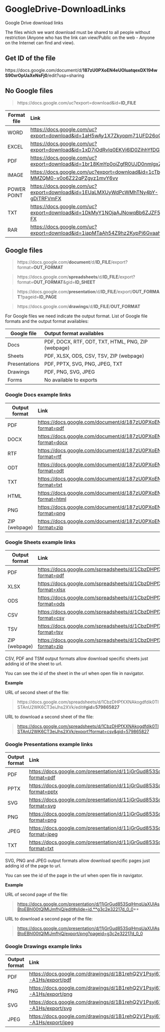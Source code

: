 # GoogleDrive-DownloadLinks
Google Drive download links

The files which we want download must be shared to all people without restriction (Anyone who has the link can view/Public on the web - Anyone on the Internet can find and view).

## Get ID of the file
https://<span></span>docs.google.<span></span>com/document/d/**187zU0PXoEN4eUOIuatqexDX194wS90xrOpUaXeNsFj0**/edit?usp=sharing

## No Google files 
> https://<span></span>docs.google.<span></span>com/uc?export=download&id=**ID_FILE**

| Format file   | Link                                                                            |
| ------------- | :-------------------------------------------------------------------------------|
| WORD          | https://docs.google.com/uc?export=download&id=1aH5wAy1X7Zkyopm71UFD26oCbv2ieuoz |
| EXCEL         | https://docs.google.com/uc?export=download&id=1xD7iOdRvlq0EKVi6lD0ZihhYfDGVfu-o |
| PDF           | https://docs.google.com/uc?export=download&id=1br18KmYp0oiZgfR0UJD0nmlgxZiaUh2V |
| IMAGE         | https://docs.google.com/uc?export=download&id=1cTbY-MMZQM0-v0o6Z22qPZgyz1mvY6vv |
| POWER POINT   | https://docs.google.com/uc?export=download&id=1EUaLMXUyWdPcWMhTNy4bY-gDiTRFVmFX |
| TXT           | https://docs.google.com/uc?export=download&id=1DkMyY1NOjaAJNowqBb6ZJZF5E4mdu-FX |
| RAR           | https://docs.google.com/uc?export=download&id=1iapMTaAh54Z9hz2KypPi6Gvaah7qzBcc |

## Google files

> https://<span></span>docs.google.<span></span>com/**document**/d/**ID_FILE**/export?format=**OUT_FORMAT**

> https://<span></span>docs.google.<span></span>com/**spreadsheets**/d/**ID_FILE**/export?format=**OUT_FORMAT**&gid=**ID_SHEET** 
  
> https://<span></span>docs.google.<span></span>com/**presentation**/d/**ID_FILE**/export/**OUT_FORMAT**?pageid=**ID_PAGE** 
  
> https://<span></span>docs.google.<span></span>com/**drawings**/d/**ID_FILE**/**OUT_FORMAT**

For Google files we need indicate the output format. List of Google file formats and the output format availables:

| Google file   | Output format availables                            |
| ------------- | :-------------------------------------------------- |
| Docs          | PDF, DOCX, RTF, ODT, TXT, HTML, PNG, ZIP (webpage)  |
| Sheets        | PDF, XLSX, ODS, CSV, TSV, ZIP (webpage)             |
| Presentations | PDF, PPTX, SVG, PNG, JPEG, TXT                      |
| Drawings      | PDF, PNG, SVG, JPEG                                 |
| Forms         | No available to exports                             |

### Google Docs example links
| Output format | Link                                                                                               |
| ------------- | :------------------------------------------------------------------------------------------------- |
| PDF           | https://docs.google.com/document/d/187zU0PXoEN4eUOIuatqexDX194wS90xrOpUaXeNsFj0/export?format=pdf  |
| DOCX          | https://docs.google.com/document/d/187zU0PXoEN4eUOIuatqexDX194wS90xrOpUaXeNsFj0/export?format=docx |
| RTF           | https://docs.google.com/document/d/187zU0PXoEN4eUOIuatqexDX194wS90xrOpUaXeNsFj0/export?format=rtf  |
| ODT           | https://docs.google.com/document/d/187zU0PXoEN4eUOIuatqexDX194wS90xrOpUaXeNsFj0/export?format=odt  |
| TXT           | https://docs.google.com/document/d/187zU0PXoEN4eUOIuatqexDX194wS90xrOpUaXeNsFj0/export?format=txt  |
| HTML          | https://docs.google.com/document/d/187zU0PXoEN4eUOIuatqexDX194wS90xrOpUaXeNsFj0/export?format=html |
| PNG           | https://docs.google.com/document/d/187zU0PXoEN4eUOIuatqexDX194wS90xrOpUaXeNsFj0/export?format=png  |
| ZIP (webpage) | https://docs.google.com/document/d/187zU0PXoEN4eUOIuatqexDX194wS90xrOpUaXeNsFj0/export?format=zip  | 

### Google Sheets example links
| Output format | Link                                                                                                   |
| ------------- | :----------------------------------------------------------------------------------------------------- |
| PDF           | https://docs.google.com/spreadsheets/d/1CbzDHPfXXNAkogdfdik0TISTAnU2WK6CT3eiJhs2XVk/export?format=pdf  |
| XLSX          | https://docs.google.com/spreadsheets/d/1CbzDHPfXXNAkogdfdik0TISTAnU2WK6CT3eiJhs2XVk/export?format=xlsx |
| ODS           | https://docs.google.com/spreadsheets/d/1CbzDHPfXXNAkogdfdik0TISTAnU2WK6CT3eiJhs2XVk/export?format=ods  |
| CSV           | https://docs.google.com/spreadsheets/d/1CbzDHPfXXNAkogdfdik0TISTAnU2WK6CT3eiJhs2XVk/export?format=csv  |
| TSV           | https://docs.google.com/spreadsheets/d/1CbzDHPfXXNAkogdfdik0TISTAnU2WK6CT3eiJhs2XVk/export?format=tsv  |
| ZIP (webpage) | https://docs.google.com/spreadsheets/d/1CbzDHPfXXNAkogdfdik0TISTAnU2WK6CT3eiJhs2XVk/export?format=zip  |

CSV, PDF and TSM output formats allow download specific sheets just adding id of the sheet to url. 

You can see the id of the sheet in the url when open file in navigator.

**Example**

URL of second sheet of the file:
> https://<span></span>docs.google.<span></span>com/spreadsheets/d/1CbzDHPfXXNAkogdfdik0TISTAnU2WK6CT3eiJhs2XVk/edit#**gid=579865827**

URL to download a second sheet of the file:
> https://docs.google.com/spreadsheets/d/1CbzDHPfXXNAkogdfdik0TISTAnU2WK6CT3eiJhs2XVk/export?format=csv&gid=579865827

### Google Presentations example links
| Output format | Link                                                                                                   |
| ------------- | :----------------------------------------------------------------------------------------------------- |
| PDF           | https://docs.google.com/presentation/d/11jGrGud853SqlHmqUaXUIAsBtoEBhl00tQIMlJmfhjQ/export?format=pdf  |
| PPTX          | https://docs.google.com/presentation/d/11jGrGud853SqlHmqUaXUIAsBtoEBhl00tQIMlJmfhjQ/export?format=pptx |
| SVG           | https://docs.google.com/presentation/d/11jGrGud853SqlHmqUaXUIAsBtoEBhl00tQIMlJmfhjQ/export?format=svg  |
| PNG           | https://docs.google.com/presentation/d/11jGrGud853SqlHmqUaXUIAsBtoEBhl00tQIMlJmfhjQ/export?format=png  |
| JPEG          | https://docs.google.com/presentation/d/11jGrGud853SqlHmqUaXUIAsBtoEBhl00tQIMlJmfhjQ/export?format=jpeg |
| TXT           | https://docs.google.com/presentation/d/11jGrGud853SqlHmqUaXUIAsBtoEBhl00tQIMlJmfhjQ/export?format=txt  |

SVG, PNG and JPEG output formats allow download specific pages just adding id of the page to url. 

You can see the id of the page in the url when open file in navigator.

**Example**

URL of second page of the file:
> https://docs.google.com/presentation/d/11jGrGud853SqlHmqUaXUIAsBtoEBhl00tQIMlJmfhjQ/edit#slide=id.**g3c2e32217d_0_0**

URL to download a second page of the file:
> https://docs.google.com/presentation/d/11jGrGud853SqlHmqUaXUIAsBtoEBhl00tQIMlJmfhjQ/export/png?pageid=g3c2e32217d_0_0

### Google Drawings example links
| Output format | Link                                                                                        |
| ------------- | :------------------------------------------------------------------------------------------ |
| PDF           | https://docs.google.com/drawings/d/1B1rehQ2V1Psyi61QALmyXPzeere_2Rcr40DwyW-A1Hs/export/pdf  |
| PNG           | https://docs.google.com/drawings/d/1B1rehQ2V1Psyi61QALmyXPzeere_2Rcr40DwyW-A1Hs/export/png  |
| SVG           | https://docs.google.com/drawings/d/1B1rehQ2V1Psyi61QALmyXPzeere_2Rcr40DwyW-A1Hs/export/svg  |
| JPEG          | https://docs.google.com/drawings/d/1B1rehQ2V1Psyi61QALmyXPzeere_2Rcr40DwyW-A1Hs/export/jpeg |
